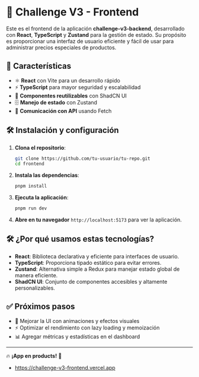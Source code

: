 # 🚀 Challenge V3 - Frontend

Este es el frontend de la aplicación **challenge-v3-backend**, desarrollado con **React**, **TypeScript** y **Zustand** para la gestión de estado. Su propósito es proporcionar una interfaz de usuario eficiente y fácil de usar para administrar precios especiales de productos.

## 📌 Características

- ⚛️ **React** con Vite para un desarrollo rápido
- ⚡ **TypeScript** para mayor seguridad y escalabilidad
- 🎨 **Componentes reutilizables** con ShadCN UI
- 🗄️ **Manejo de estado** con Zustand
- 🔄 **Comunicación con API** usando Fetch

## 🛠️ Instalación y configuración

1. **Clona el repositorio**:
    ```sh
    git clone https://github.com/tu-usuario/tu-repo.git
    cd frontend
    ```

2. **Instala las dependencias**:
    ```sh
    pnpm install
    ```

3. **Ejecuta la aplicación**:

    ```sh
    pnpm run dev
    ```

4. **Abre en tu navegador** `http://localhost:5173` para ver la aplicación.

## 🛠️ ¿Por qué usamos estas tecnologías?

- **React**: Biblioteca declarativa y eficiente para interfaces de usuario.
- **TypeScript**: Proporciona tipado estático para evitar errores.
- **Zustand**: Alternativa simple a Redux para manejar estado global de manera eficiente.
- **ShadCN UI**: Conjunto de componentes accesibles y altamente personalizables.

## ✅ Próximos pasos
- 🚀 Mejorar la UI con animaciones y efectos visuales
- ⚡ Optimizar el rendimiento con lazy loading y memoización
- 📊 Agregar métricas y estadísticas en el dashboard

---

🔥 **¡App en products!** 🚀
- https://challenge-v3-frontend.vercel.app